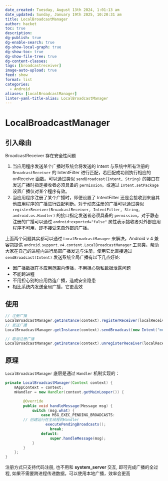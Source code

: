```yaml
---
date_created: Tuesday, August 13th 2024, 1:01:13 am
date_updated: Sunday, January 19th 2025, 10:20:31 am
title: LocalBroadcastManager
author: hacket
toc: true
description: 
dg-publish: true
dg-enable-search: true
dg-show-local-graph: true
dg-show-toc: true
dg-show-file-tree: true
dg-content-classes: 
tags: [broadcastreceiver]
image-auto-upload: true
feed: show
format: list
categories:
  - Android
aliases: [LocalBroadcastManager]
linter-yaml-title-alias: LocalBroadcastManager
---
```


# LocalBroadcastManager

## 引入缘由

BroadcastReceiver 存在安全性问题

1. 当应用程序发送某个广播时系统会将发送的 Intent 与系统中所有注册的 `BroadcastReceiver` 的 IntentFilter 进行匹配，若匹配成功则执行相应的 onReceive 函数。可以通过类似 `sendBroadcast(Intent, String)` 的接口在发送广播时指定接收者必须具备的 `permission`。或通过 `Intent.setPackage` 设置广播仅对某个程序有效。
2. 当应用程序注册了某个广播时，即便设置了 IntentFilter 还是会接收到来自其他应用程序的广播进行匹配判断。对于动态注册的广播可以通过类似 `registerReceiver(BroadcastReceiver, IntentFilter, String, android.os.Handler)` 的接口指定发送者必须具备的 `permission`，对于静态注册的广播可以通过 `android:exported="false"` 属性表示接收者对外部应用程序不可用，即不接受来自外部的广播。

上面两个问题其实都可以通过 `LocalBroadcastManager` 来解决，Android v 4 兼容包提供 `android.support.v4.content.LocalBroadcastManager` 工具类，帮助大家在自己的进程内进行局部广播发送与注册，使用它比直接通过 `sendBroadcast(Intent)` 发送系统全局广播有以下几点好处:

- 因广播数据在本应用范围内传播，不用担心隐私数据泄露问题
- 不能跨进程
- 不用担心别的应用伪造广播，造成安全隐患
- 相比系统内发送全局广播，它更高效

## 使用

```java
// 注册广播
LocalBroadcastManager.getInstance(context).registerReceiver(localReceiver, new IntentFilter("me.hacket.action.Test"));
// 发送广播
LocalBroadcastManager.getInstance(context).sendBroadcast(new Intent("me.hacket.action.Test"));

// 取消注册广播
LocalBroadcastManager.getInstance(context).unregisterReceiver(localReceiver);
```

## 原理

`LocalBroadcastManager` 底层是通过 `Handler` 机制实现的：

```java
private LocalBroadcastManager(Context context) {
	mAppContext = context;
	mHandler = new Handler(context.getMainLooper()) {

		@Override
		public void handleMessage(Message msg) {
			switch (msg.what) {
				case MSG_EXEC_PENDING_BROADCASTS:
		// 创建运行在主线程的Handler   
				  executePendingBroadcasts();
					break;
				default:
					super.handleMessage(msg);
			}
		}
	};
}
```

注册方式只支持代码注册, 也不用和 **system_server** 交互, 即可完成广播的全过程, 如果不需要跨进程传递数据，可以使用本地广播，效率会更高
